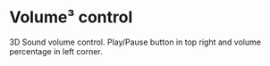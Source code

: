 # Volume&sup3; control
3D Sound volume control. Play/Pause button in top right and volume percentage in left corner.
